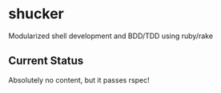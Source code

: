 # shucker

Modularized shell development and BDD/TDD using ruby/rake

## Current Status

Absolutely no content, but it passes rspec!
